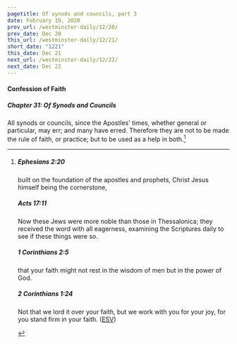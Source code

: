 ```yaml
---
pagetitle: Of synods and councils, part 3
date: February 19, 2020
prev_url: /westminster-daily/12/20/
prev_date: Dec 20
this_url: /westminster-daily/12/21/
short_date: "1221"
this_date: Dec 21
next_url: /westminster-daily/12/22/
next_date: Dec 22
---
```


#### Confession of Faith

##### Chapter 31: Of Synods and Councils

All synods or councils, since the Apostles' times, whether general or particular, may err; and many have erred. Therefore they are not to be made the rule of faith, or practice; but to be used as a help in both.[^fnref:wcf1]

[^fnref:wcf1]: <div class="esv"><h5>Ephesians 2:20</h5> <div class="esv-text"><p id="p49002020.01-1">built on the foundation of the apostles and prophets, Christ Jesus himself being the cornerstone,</p> </div><h5>Acts 17:11</h5> <div class="esv-text"><p id="p44017011.01-2">Now these Jews were more noble than those in Thessalonica; they received the word with all eagerness, examining the Scriptures daily to see if these things were so.</p> </div><h5>1 Corinthians 2:5</h5> <div class="esv-text"><p id="p46002005.01-3">that your faith might not rest in the wisdom of men but in the power of God.</p> </div><h5>2 Corinthians 1:24</h5> <div class="esv-text"><p id="p47001024.01-4">Not that we lord it over your faith, but we work with you for your joy, for you stand firm in your faith.  (<a href="http://www.esv.org" class="copyright">ESV</a>)</p> </div> </div>

